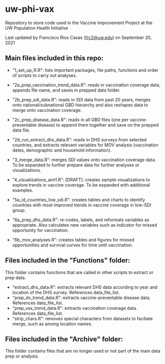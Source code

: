 # uw-phi-vax
Repository to store code used in the Vaccine Improvement Project at the UW Population Health Initiative

Last updated by Francisco Rios Casas (frc2@uw.edu) on September 20, 2021

## Main files included in this repo:
  
 * "1_set_up_R.R": lists important packages, file paths, functions and order of scripts to carry out analyses.
  
 * "2a_prep_vaccination_trend_data.R": reads in vaccination coverage data, appends file name, and saves in prepped data folder.
  
 * "2b_prep_sdi_data.R": reads in SDI data from past 20 years, merges onto national/subnational GBD hierarchy and also reshapes data to merge onto vaccination coverage.
  
  * "2c_prep_disease_data.R": reads in all GBD files (one per vaccine-preventable disease) to append them together and save on the prepped data file.
  
  * "2d_run_extract_dhs_data.R": reads in DHS surveys from selected countries, and extracts relevant variables for MOV analysis (vaccination dates, demographic and household information).
  
  * "3_merge_data.R": merges SDI values onto vaccination coverage data. To be expanded to further prepare data for further analyses or visualizations.
  
  * "4_visualizations_aim1.R": [DRAFT]: creates sample visualizations to explore trends in vaccine coverage. To be expanded with additional examples. 
  
  * "5a_id_countries_low_sdi.R": creates tables and charts to identify countries with most improved trends in vaccine coverage in low-SDI group. 
  
  * "6a_prep_dhs_data.R": re-codes, labels, and reformats variables as appropriate. Also calculates new variables such as indicator for missed opportunity for vaccination.
  
  * "6b_mov_analyses.R": creates tables and figures for missed opportunities and survival curves for time until vaccination.

## Files included in the "Functions" folder:
   This folder contains functions that are called in other scripts to extract or prep data.
   
   * "extract_dhs_data.R": extracts relevant DHS data according to year and location of the DHS survey. References data_file_list. 
   * "prep_dx_trend_data.R": extracts vaccine-preventable disease data.  References data_file_list. 
   * "prep_vax_trend_data.R": extracts vaccination coverage  data. References data_file_list. 
   * "strip_chars.R": removes special characters from datasets to faciliate merge, such as among location names. 

## Files included in the "Archive" folder:
  This folder contains files that are no longer used or not part of the main data prep or analysis.


  

